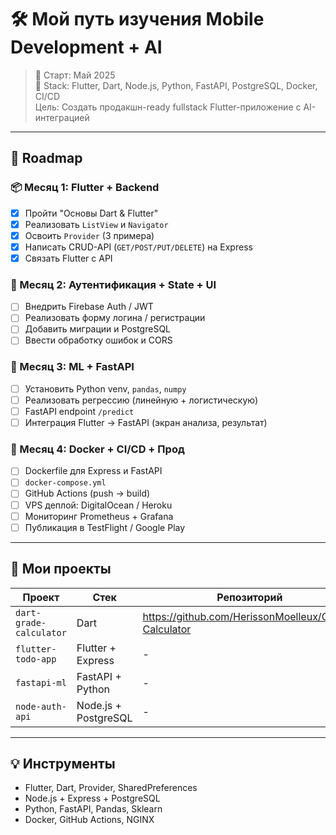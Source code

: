# 🛠️ Мой путь изучения Mobile Development + AI

> 📅 Старт: Май 2025  
> 📲 Stack: Flutter, Dart, Node.js, Python, FastAPI, PostgreSQL, Docker, CI/CD  
> Цель: Создать продакшн-ready fullstack Flutter-приложение с AI-интеграцией

---

## 🚦 Roadmap

### 📦 Месяц 1: Flutter + Backend

- [x] Пройти "Основы Dart & Flutter"
- [x] Реализовать `ListView` и `Navigator`
- [x] Освоить `Provider` (3 примера)
- [x] Написать CRUD-API (`GET/POST/PUT/DELETE`) на Express
- [x] Связать Flutter с API

### 🔐 Месяц 2: Аутентификация + State + UI

- [ ] Внедрить Firebase Auth / JWT
- [ ] Реализовать форму логина / регистрации
- [ ] Добавить миграции и PostgreSQL
- [ ] Ввести обработку ошибок и CORS

### 🧠 Месяц 3: ML + FastAPI

- [ ] Установить Python venv, `pandas`, `numpy`
- [ ] Реализовать регрессию (линейную + логистическую)
- [ ] FastAPI endpoint `/predict`
- [ ] Интеграция Flutter → FastAPI (экран анализа, результат)

### 🐳 Месяц 4: Docker + CI/CD + Прод

- [ ] Dockerfile для Express и FastAPI
- [ ] `docker-compose.yml`
- [ ] GitHub Actions (push → build)
- [ ] VPS деплой: DigitalOcean / Heroku
- [ ] Мониторинг Prometheus + Grafana
- [ ] Публикация в TestFlight / Google Play

---

## 📂 Мои  проекты

| Проект | Стек | Репозиторий |
|--------|------|-------------|
| `dart-grade-calculator` | Dart | https://github.com/HerissonMoelleux/Grade-Calculator |
| `flutter-todo-app` | Flutter + Express | - |
| `fastapi-ml` | FastAPI + Python | - |
| `node-auth-api` | Node.js + PostgreSQL | - |

---


## 💡 Инструменты

- Flutter, Dart, Provider, SharedPreferences
- Node.js + Express + PostgreSQL
- Python, FastAPI, Pandas, Sklearn
- Docker, GitHub Actions, NGINX

